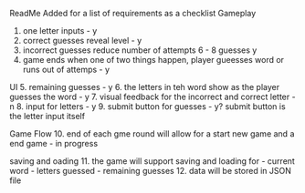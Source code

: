 ReadMe Added for a list of requirements as a checklist
Gameplay
1. one letter inputs - y
2. correct guesses reveal level - y
3. incorrect guesses reduce number of attempts 6 - 8 guesses y
4. game ends when one of two things happen, player gueesses word or runs out of attemps - y

UI
5. remaining guesses - y
6. the letters in teh word show as the player guesses the word - y 
7. visual feedback for the incorrect and correct letter - n 
8. input for letters - y
9. submit button for guesses  - y? submit button is the letter input itself

Game Flow
10. end of each gme round will allow for a start new game and a end game - in progress

saving and oading
11. the game will support saving and loading for
    - current word 
    - letters guessed
    - remaining guesses
12. data will be stored in JSON file 
